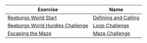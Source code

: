 | Exercise | Name | 
| -------- | ------- |
| <a href="https://reeborg.ca/reeborg.html?lang=en&mode=python&menu=worlds%2Fmenus%2Freeborg_intro_en.json&name=Alone&url=worlds%2Ftutorial_en%2Falone.json">Reeborgs World Start</a>  | <a href="https://github.com/MytrucNguyen/Python-100DaysOfCode/blob/main/Day_006/Exercises/Defining_and_Calling/main.py">Defining and Calling</a> |
| <a href="https://reeborg.ca/reeborg.html?lang=en&mode=python&menu=worlds%2Fmenus%2Freeborg_intro_en.json&name=Hurdle%201&url=worlds%2Ftutorial_en%2Fhurdle1.json">Reeborgs World Hurdles Challenge</a> | <a href="https://github.com/MytrucNguyen/Python-100DaysOfCode/blob/main/Day_006/Exercises/Loop_Challenge/mian.py">Loop Challenge</a> | 
| <a href="https://reeborg.ca/reeborg.html?lang=en&mode=python&menu=worlds%2Fmenus%2Freeborg_intro_en.json&name=Maze&url=worlds%2Ftutorial_en%2Fmaze1.json">Escaping the Maze</a> | <a href="https://github.com/MytrucNguyen/Python-100DaysOfCode/blob/main/Day_006/Project/main.py">Maze Challenge</a> | 
